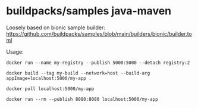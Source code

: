 # buildpacks/samples java-maven
Loosely based on bionic sample builder: https://github.com/buildpacks/samples/blob/main/builders/bionic/builder.toml

Usage:
```
docker run --name my-registry --publish 5000:5000 --detach registry:2

docker build --tag my-build --network=host --build-arg appImage=localhost:5000/my-app .

docker pull localhost:5000/my-app

docker run --rm --publish 8080:8080 localhost:5000/my-app
```
